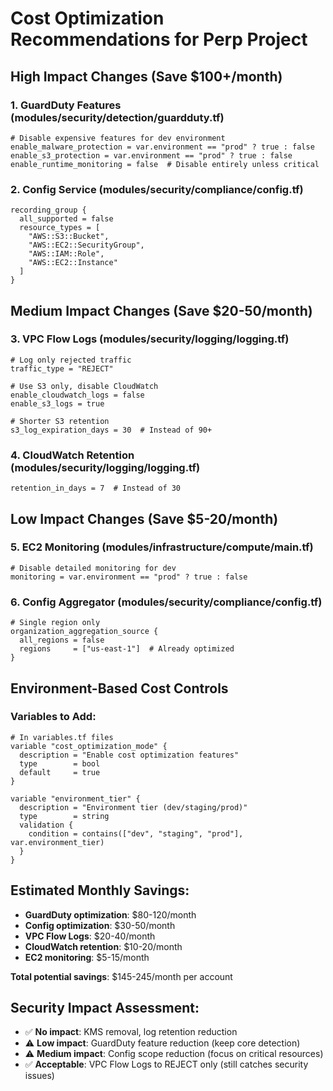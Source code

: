 # Cost Optimization Recommendations for Perp Project

## High Impact Changes (Save $100+/month)

### 1. GuardDuty Features (modules/security/detection/guardduty.tf)
```hcl
# Disable expensive features for dev environment
enable_malware_protection = var.environment == "prod" ? true : false
enable_s3_protection = var.environment == "prod" ? true : false  
enable_runtime_monitoring = false  # Disable entirely unless critical
```

### 2. Config Service (modules/security/compliance/config.tf)
```hcl
recording_group {
  all_supported = false
  resource_types = [
    "AWS::S3::Bucket",
    "AWS::EC2::SecurityGroup", 
    "AWS::IAM::Role",
    "AWS::EC2::Instance"
  ]
}
```

## Medium Impact Changes (Save $20-50/month)

### 3. VPC Flow Logs (modules/security/logging/logging.tf)
```hcl
# Log only rejected traffic
traffic_type = "REJECT"

# Use S3 only, disable CloudWatch
enable_cloudwatch_logs = false
enable_s3_logs = true

# Shorter S3 retention
s3_log_expiration_days = 30  # Instead of 90+
```

### 4. CloudWatch Retention (modules/security/logging/logging.tf)
```hcl
retention_in_days = 7  # Instead of 30
```

## Low Impact Changes (Save $5-20/month)

### 5. EC2 Monitoring (modules/infrastructure/compute/main.tf)
```hcl
# Disable detailed monitoring for dev
monitoring = var.environment == "prod" ? true : false
```

### 6. Config Aggregator (modules/security/compliance/config.tf)
```hcl
# Single region only
organization_aggregation_source {
  all_regions = false
  regions     = ["us-east-1"]  # Already optimized
}
```

## Environment-Based Cost Controls

### Variables to Add:
```hcl
# In variables.tf files
variable "cost_optimization_mode" {
  description = "Enable cost optimization features"
  type        = bool
  default     = true
}

variable "environment_tier" {
  description = "Environment tier (dev/staging/prod)"
  type        = string
  validation {
    condition = contains(["dev", "staging", "prod"], var.environment_tier)
  }
}
```

## Estimated Monthly Savings:
- **GuardDuty optimization**: $80-120/month
- **Config optimization**: $30-50/month  
- **VPC Flow Logs**: $20-40/month
- **CloudWatch retention**: $10-20/month
- **EC2 monitoring**: $5-15/month

**Total potential savings**: $145-245/month per account

## Security Impact Assessment:
- ✅ **No impact**: KMS removal, log retention reduction
- ⚠️ **Low impact**: GuardDuty feature reduction (keep core detection)
- ⚠️ **Medium impact**: Config scope reduction (focus on critical resources)
- ✅ **Acceptable**: VPC Flow Logs to REJECT only (still catches security issues)